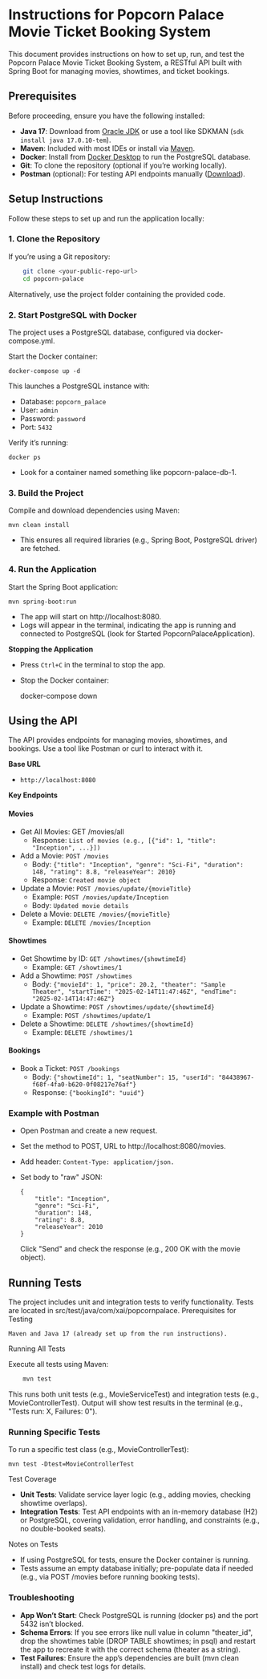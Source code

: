 # Instructions for Popcorn Palace Movie Ticket Booking System

This document provides instructions on how to set up, run, and test the Popcorn Palace Movie Ticket Booking System, a RESTful API built with Spring Boot for managing movies, showtimes, and ticket bookings.

## Prerequisites

Before proceeding, ensure you have the following installed:

- **Java 17**: Download from [Oracle JDK](https://www.oracle.com/java/technologies/downloads/#java17) or use a tool like SDKMAN (`sdk install java 17.0.10-tem`).
- **Maven**: Included with most IDEs or install via [Maven](https://maven.apache.org/download.cgi).
- **Docker**: Install from [Docker Desktop](https://www.docker.com/products/docker-desktop/) to run the PostgreSQL database.
- **Git**: To clone the repository (optional if you’re working locally).
- **Postman** (optional): For testing API endpoints manually ([Download](https://www.postman.com/downloads/)).

## Setup Instructions

Follow these steps to set up and run the application locally:

### 1. Clone the Repository
If you’re using a Git repository:
```bash
    git clone <your-public-repo-url>
    cd popcorn-palace
```
Alternatively, use the project folder containing the provided code.
### 2. Start PostgreSQL with Docker

The project uses a PostgreSQL database, configured via docker-compose.yml.

Start the Docker container:

    docker-compose up -d

This launches a PostgreSQL instance with:
- Database: `popcorn_palace`
- User: `admin`
- Password: `password`
- Port: `5432`

Verify it’s running:

    docker ps
- Look for a container named something like popcorn-palace-db-1.

### 3. Build the Project

Compile and download dependencies using Maven:

    mvn clean install

- This ensures all required libraries (e.g., Spring Boot, PostgreSQL driver) are fetched.

### 4. Run the Application

Start the Spring Boot application:

    mvn spring-boot:run

- The app will start on http://localhost:8080.
- Logs will appear in the terminal, indicating the app is running and connected to PostgreSQL (look for Started PopcornPalaceApplication).

**Stopping the Application**

- Press `Ctrl+C` in the terminal to stop the app.
- Stop the Docker container:

    
    docker-compose down

## Using the API

The API provides endpoints for managing movies, showtimes, and bookings. Use a tool like Postman or curl to interact with it.

**Base URL**

- `http://localhost:8080`

**Key Endpoints**

#### Movies

- Get All Movies: GET /movies/all 
  - Response: `List of movies (e.g., [{"id": 1, "title": "Inception", ...}])`
- Add a Movie: `POST /movies` 
  - Body: `{"title": "Inception", "genre": "Sci-Fi", "duration": 148, "rating": 8.8, "releaseYear": 2010}`
  - Response: `Created movie object`
- Update a Movie: `POST /movies/update/{movieTitle}`
  - Example: `POST /movies/update/Inception`
  - Body: `Updated movie details`
- Delete a Movie: `DELETE /movies/{movieTitle}`
    - Example: `DELETE /movies/Inception`

#### Showtimes

- Get Showtime by ID: `GET /showtimes/{showtimeId}`
    - Example: `GET /showtimes/1`
- Add a Showtime: `POST /showtimes`
    - Body: `{"movieId": 1, "price": 20.2, "theater": "Sample Theater", "startTime": "2025-02-14T11:47:46Z", "endTime": "2025-02-14T14:47:46Z"}`
- Update a Showtime: `POST /showtimes/update/{showtimeId}`
    - Example: `POST /showtimes/update/1`
- Delete a Showtime: `DELETE /showtimes/{showtimeId}`
    - Example: `DELETE /showtimes/1`

#### Bookings

- Book a Ticket: `POST /bookings`
  -   Body: `{"showtimeId": 1, "seatNumber": 15, "userId": "84438967-f68f-4fa0-b620-0f08217e76af"}`
    - Response: `{"bookingId": "uuid"}`

### Example with Postman

- Open Postman and create a new request.
- Set the method to POST, URL to http://localhost:8080/movies.
- Add header: `Content-Type: application/json.`
- Set body to "raw" JSON:


      {
          "title": "Inception",
          "genre": "Sci-Fi",
          "duration": 148,
          "rating": 8.8,
          "releaseYear": 2010
      }
  Click "Send" and check the response (e.g., 200 OK with the movie object).

## Running Tests

The project includes unit and integration tests to verify functionality. Tests are located in src/test/java/com/xai/popcornpalace.
Prerequisites for Testing

    Maven and Java 17 (already set up from the run instructions).

Running All Tests

Execute all tests using Maven:
``` bash
    mvn test
```

This runs both unit tests (e.g., MovieServiceTest) and integration tests (e.g., MovieControllerTest).
Output will show test results in the terminal (e.g., "Tests run: X, Failures: 0").

### Running Specific Tests

To run a specific test class (e.g., MovieControllerTest):

    mvn test -Dtest=MovieControllerTest
Test Coverage

- **Unit Tests**: Validate service layer logic (e.g., adding movies, checking showtime overlaps).
- **Integration Tests**: Test API endpoints with an in-memory database (H2) or PostgreSQL, covering validation, error handling, and constraints (e.g., no double-booked seats).

Notes on Tests

- If using PostgreSQL for tests, ensure the Docker container is running.
- Tests assume an empty database initially; pre-populate data if needed (e.g., via POST /movies before running booking tests).

### Troubleshooting

- **App Won’t Start**: Check PostgreSQL is running (docker ps) and the port 5432 isn’t blocked.
- **Schema Errors**: If you see errors like null value in column "theater_id", drop the showtimes table (DROP TABLE showtimes; in psql) and restart the app to recreate it with the correct schema (theater as a string).
- **Test Failures**: Ensure the app’s dependencies are built (mvn clean install) and check test logs for details.

